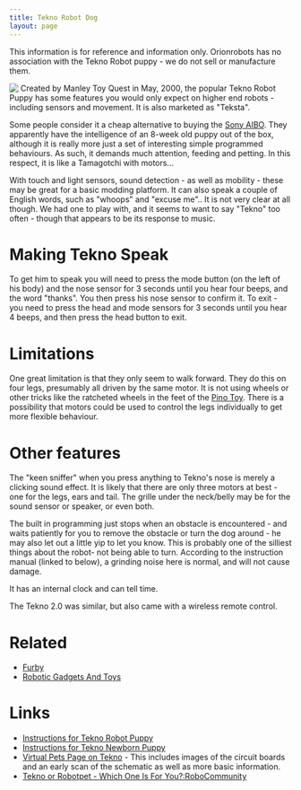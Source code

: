 ```yaml
---
title: Tekno Robot Dog
layout: page
---
```

This information is for reference and information only. Orionrobots has no association with the Tekno Robot puppy - we do not sell or manufacture them. 

<img style="float:left; margin-right:4px" src="/assets/image88.jpg">Created by Manley Toy Quest in May, 2000, the popular Tekno Robot Puppy has some features you would only expect on higher end robots - including sensors and movement. It is also marketed as "Teksta".

Some people consider it a cheap alternative to buying the [Sony AIBO](http://orionrobots.co.uk/Sony+AIBO).  They apparently have the intelligence of an 8-week old puppy out of the box, although it is really more just a set of interesting simple programmed behaviours. As such, it demands much attention, feeding and petting. In this respect, it is like a Tamagotchi with motors...

With touch and light sensors, sound detection - as well as mobility - these may be great for a basic modding platform. It can also speak a couple of English words, such as "whoops" and "excuse me".. It is not very clear at all though. We had one to play with, and it seems to want to say "Tekno" too often - though that appears to be its response to music.

# Making Tekno Speak
To get him to speak you will need to press the mode button (on the left of his body) and the nose sensor for 3 seconds until you hear four beeps, and the word "thanks". You then press his nose sensor to confirm it. To exit - you need to press the head and mode sensors for 3 seconds until you hear 4 beeps, and then press the head button to exit. 

# Limitations
One great limitation is that they only seem to walk forward. They do this on four legs, presumably all driven by the same motor. It is not using wheels or other tricks like the ratcheted wheels in the feet of the [Pino Toy](http://orionrobots.co.uk/Pino+Toy). There is a possibility that motors could be used to control the legs individually to get more flexible behaviour.

# Other features
The "keen sniffer" when you press anything to Tekno's nose is merely a clicking sound effect. It is likely that there are only three motors at best - one for the legs, ears and tail. The grille under the neck/belly may be for the sound sensor or speaker, or even both.

The built in programming just stops when an obstacle is encountered - and waits patiently for you to remove the obstacle or turn the dog around - he may also let out a little yip to let you know. This is probably one of the silliest things about the robot- not being able to turn. According to the instruction manual (linked to below), a grinding noise here is normal, and will not cause damage.

It has an internal clock and can tell time.

The Tekno 2.0 was similar, but also came with a wireless remote control.

# Related
* [Furby](http://orionrobots.co.uk/Furby)
* [Robotic Gadgets And Toys](http://orionrobots.co.uk/Robotic+Gadgets+And+Toys)

# Links
* [Instructions for Tekno Robot Puppy](http://www.virtualpet.com/vp/faq/instruct/archive/tekno%20puppy.pdf)
* [Instructions for Tekno Newborn Puppy](http://www.virtualpet.com/vp/faq/instruct/archive/tekno%20newborn.pdf)
* [Virtual Pets Page on Tekno](http://www.virtualpet.com/vp/farm/tekno/tekno.htm) - This includes images of the circuit boards and an early scan of the schematic as well as more basic information.
* [Tekno or Robotpet - Which One Is For You?:RoboCommunity](http://www.robocommunity.com/article/10425/Tekno-or-Robopet---Which-Robotic-Dog-Is-For-You-/)
